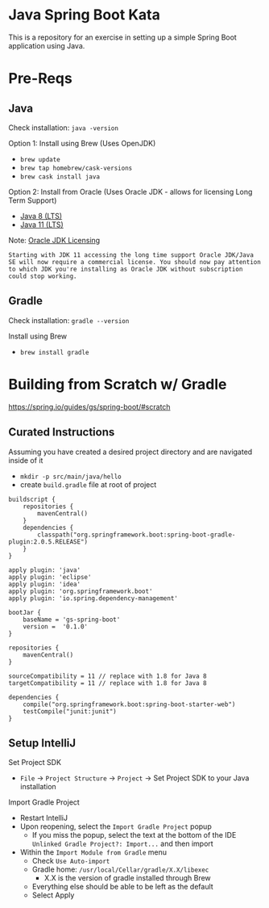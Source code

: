 # Java Spring Boot Kata
This is a repository for an exercise in setting up a simple Spring Boot application using Java.

# Pre-Reqs
## **Java**
Check installation:
`java -version`

Option 1: Install using Brew (Uses OpenJDK)
 - `brew update`
 - `brew tap homebrew/cask-versions`
 - `brew cask install java`

Option 2: Install from Oracle (Uses Oracle JDK - allows for licensing Long Term Support)
   - [Java 8 (LTS)](https://www.oracle.com/technetwork/java/javase/downloads/jdk8-downloads-2133151.html)
   - [Java 11 (LTS)](https://www.oracle.com/technetwork/java/javase/downloads/jdk11-downloads-5066655.html)

Note: [Oracle JDK Licensing](https://stackoverflow.com/questions/22358071/differences-between-oracle-jdk-and-openjdk)

```
Starting with JDK 11 accessing the long time support Oracle JDK/Java SE will now require a commercial license. You should now pay attention to which JDK you're installing as Oracle JDK without subscription could stop working.
```

## **Gradle**
Check installation: `gradle --version`

Install using Brew 
 - `brew install gradle`

 # Building from Scratch w/ Gradle
https://spring.io/guides/gs/spring-boot/#scratch

## **Curated Instructions**
Assuming you have created a desired project directory and are navigated inside of it

- `mkdir -p src/main/java/hello`
- create `build.gradle` file at root of project
```
buildscript {
    repositories {
        mavenCentral()
    }
    dependencies {
        classpath("org.springframework.boot:spring-boot-gradle-plugin:2.0.5.RELEASE")
    }
}

apply plugin: 'java'
apply plugin: 'eclipse'
apply plugin: 'idea'
apply plugin: 'org.springframework.boot'
apply plugin: 'io.spring.dependency-management'

bootJar {
    baseName = 'gs-spring-boot'
    version =  '0.1.0'
}

repositories {
    mavenCentral()
}

sourceCompatibility = 11 // replace with 1.8 for Java 8
targetCompatibility = 11 // replace with 1.8 for Java 8

dependencies {
    compile("org.springframework.boot:spring-boot-starter-web")
    testCompile("junit:junit")
}
```

## Setup IntelliJ
Set Project SDK
- `File` -> `Project Structure` -> `Project` -> Set Project SDK to your Java installation

Import Gradle Project
- Restart IntelliJ
- Upon reopening, select the `Import Gradle Project` popup
  - If you miss the popup, select the text at the bottom of the IDE `Unlinked Gradle Project?: Import...` and then import
- Within the `Import Module from Gradle` menu
  - Check `Use Auto-import`
  - Gradle home: `/usr/local/Cellar/gradle/X.X/libexec` 
    - X.X is the version of gradle installed through Brew
  - Everything else should be able to be left as the default
  - Select Apply

